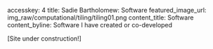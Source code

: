 accesskey: 4
title: Sadie Bartholomew: Software
featured_image_url: img_raw/computational/tiling/tiling01.png
content_title: Software
content_byline: Software I have created or co-developed

[Site under construction!]

